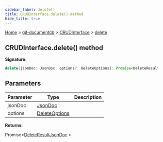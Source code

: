 ```yaml
---
sidebar_label: delete()
title: CRUDInterface.delete() method
hide_title: true
---
```


[Home](./index.md) &gt; [git-documentdb](./git-documentdb.md) &gt; [CRUDInterface](./git-documentdb.crudinterface.md) &gt; [delete](./git-documentdb.crudinterface.delete.md)

## CRUDInterface.delete() method

<b>Signature:</b>

```typescript
delete(jsonDoc: JsonDoc, options?: DeleteOptions): Promise<DeleteResultJsonDoc>;
```

## Parameters

|  Parameter | Type | Description |
|  --- | --- | --- |
|  jsonDoc | [JsonDoc](./git-documentdb.jsondoc.md) |  |
|  options | [DeleteOptions](./git-documentdb.deleteoptions.md) |  |

<b>Returns:</b>

Promise&lt;[DeleteResultJsonDoc](./git-documentdb.deleteresultjsondoc.md) &gt;

